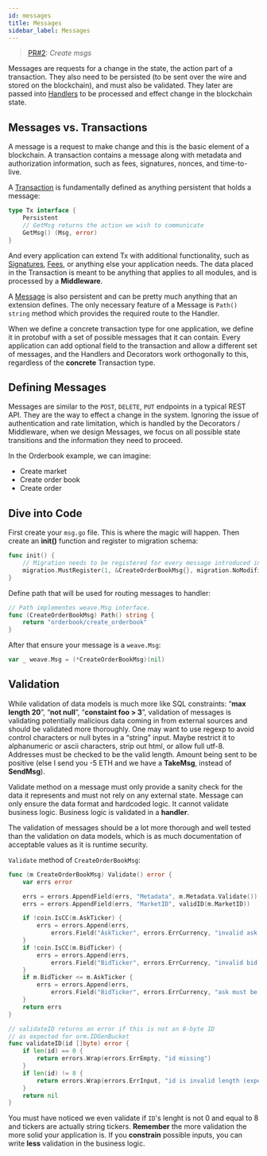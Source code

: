 ```yaml
---
id: messages
title: Messages
sidebar_label: Messages
---
```


> [PR#2](https://github.com/iov-one/tutorial/pull/2): _Create msgs_

Messages are requests for a change in the state, the action part of a transaction. They also need to be persisted (to be sent over the wire and stored on the blockchain), and must also be validated. They later are passed into [Handlers](https://godoc.org/github.com/iov-one/weave#Handler) to be processed and effect change in the blockchain state.

## Messages vs. Transactions

A message is a request to make change and this is the basic element of a blockchain. A transaction contains a message along with metadata and authorization information, such as fees, signatures, nonces, and time-to-live.

A [Transaction](https://godoc.org/github.com/iov-one/weave#Tx) is fundamentally defined as anything persistent that holds a message:

```go
type Tx interface {
    Persistent
    // GetMsg returns the action we wish to communicate
    GetMsg() (Msg, error)
}
```

And every application can extend Tx with additional functionality, such as [Signatures](https://godoc.org/github.com/iov-one/weave/x/sigs#SignedTx), [Fees](https://godoc.org/github.com/iov-one/weave/x/cash#FeeTx), or anything else your application needs. The data placed in the Transaction is meant to be anything that applies to all modules, and is processed by a **Middleware**.

A [Message](https://godoc.org/github.com/iov-one/weave#Msg) is also persistent and can be pretty much anything that an extension defines. The only necessary feature of a Message is `Path() string` method which provides the required route to the Handler.

When we define a concrete transaction type for one application, we define it in protobuf with a set of possible messages that it can contain. Every application can add optional field to the transaction and allow a different set of messages, and the Handlers and Decorators work orthogonally to this, regardless of the **concrete** Transaction type.

## Defining Messages

Messages are similar to the `POST`, `DELETE`, `PUT` endpoints in a typical REST API. They are the way to effect a change in the system. Ignoring the issue of authentication and rate limitation, which is handled by the Decorators / Middleware, when we design Messages, we focus on all possible state transitions and the information they need to proceed.

In the Orderbook example, we can imagine:

- Create market
- Create order book
- Create order

## Dive into Code

First create your `msg.go` file. This is where the magic will happen.
Then create an __init()__ function and register to migration schema:

```go
func init() {
    // Migration needs to be registered for every message introduced in the codec.
    migration.MustRegister(1, &CreateOrderBookMsg{}, migration.NoModification)
}
```

Define path that will be used for routing messages to handler:

```go
// Path implementes weave.Msg interface.
func (CreateOrderBookMsg) Path() string {
    return "orderbook/create_orderbook"
}
```

After that ensure your message is a `weave.Msg`:

```go
var _ weave.Msg = (*CreateOrderBookMsg)(nil)
```

## Validation

While validation of data models is much more like SQL constraints: “**max length 20**”, “**not null**”, “**constaint foo > 3**”, validation of messages is validating potentially malicious data coming in from external sources and should be validated more thoroughly. One may want to use regexp to avoid control characters or null bytes in a “string” input. Maybe restrict it to alphanumeric or ascii characters, strip out html, or allow full utf-8. Addresses must be checked to be the valid length. Amount being sent to be positive (else I send you -5 ETH and we have a **TakeMsg**, instead of **SendMsg**).

Validate method on a message must only provide a sanity check for the data it represents and must not rely on any external state. Message can only ensure the data format and hardcoded logic. It cannot validate business logic. Business logic is validated in a **handler**.

The validation of messages should be a lot more thorough and well tested than the validation on data models, which is as much documentation of acceptable values as it is runtime security.

`Validate` method of `CreateOrderBookMsg`:

```go
func (m CreateOrderBookMsg) Validate() error {
    var errs error

    errs = errors.AppendField(errs, "Metadata", m.Metadata.Validate())
    errs = errors.AppendField(errs, "MarketID", validID(m.MarketID))

    if !coin.IsCC(m.AskTicker) {
        errs = errors.Append(errs,
            errors.Field("AskTicker", errors.ErrCurrency, "invalid ask ticker"))
    }
    if !coin.IsCC(m.BidTicker) {
        errs = errors.Append(errs,
            errors.Field("BidTicker", errors.ErrCurrency, "invalid bid ticker"))
    }
    if m.BidTicker <= m.AskTicker {
        errs = errors.Append(errs,
            errors.Field("BidTicker", errors.ErrCurrency, "ask must be before bid"))
    }
    return errs
}
```

```go
// validateID returns an error if this is not an 8-byte ID
// as expected for orm.IDGenBucket
func validateID(id []byte) error {
    if len(id) == 0 {
        return errors.Wrap(errors.ErrEmpty, "id missing")
    }
    if len(id) != 8 {
        return errors.Wrap(errors.ErrInput, "id is invalid length (expect 8 bytes)")
    }
    return nil
}
```

You must have noticed we even validate if `ID`'s lenght is not 0 and equal to 8 and tickers are actually string tickers. **Remember** the more validation the more solid your application is. If you **constrain** possible inputs, you can write **less** validation in the business logic.
